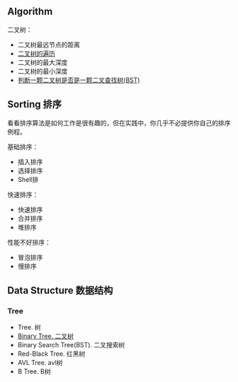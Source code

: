 

## Algorithm

二叉树：
- 二叉树最远节点的距离
- [二叉树的遍历](https://github.com/huanjulu/Algorithm/blob/master/Binary%20Tree/Binary%20Tree%20Traversal%20/README.md)
- 二叉树的最大深度
- 二叉树的最小深度
- [判断一颗二叉树是否是一颗二叉查找树(BST)](https://github.com/huanjulu/Algorithm/blob/master/Binary%20Search%20Tree/README.md)




## Sorting 排序

看看排序算法是如何工作是很有趣的，但在实践中，你几乎不必提供你自己的排序例程。

基础排序：

- 插入排序
- 选择排序
- Shell排

快速排序：

- 快速排序
- 合并排序
- 堆排序

性能不好排序：

- 冒泡排序
- 慢排序

## Data Structure 数据结构

### Tree
- Tree. 树
- [Binary Tree. 二叉树](https://github.com/huanjulu/Algorithm/blob/master/Binary%20Tree/README.md)
- Binary Search Tree(BST). 二叉搜索树
- Red-Black Tree. 红黑树
- AVL Tree. avl树
- B Tree. B树


